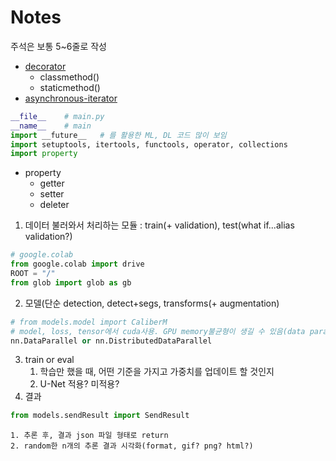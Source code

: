 # Notes
주석은 보통 5~6줄로 작성

* [decorator](https://docs.python.org/3/glossary.html#term-decorator)
    * classmethod()
    * staticmethod()
* [asynchronous-iterator](https://docs.python.org/3/glossary.html#term-asynchronous-iterator)

```python
__file__    # main.py
__name__    # main
import __future__   # 를 활용한 ML, DL 코드 많이 보임
import setuptools, itertools, functools, operator, collections
import property
```
* property
    * getter
    * setter
    * deleter



1. 데이터 불러와서 처리하는 모듈 : train(+ validation), test(what if...alias validation?)
```python
# google.colab
from google.colab import drive
ROOT = "/"
from glob import glob as gb
```
2. 모델(단순 detection, detect+segs, transforms(+ augmentation)
```python
# from models.model import CaliberM
# model, loss, tensor에서 cuda사용. GPU memory불균형이 생길 수 있음(data parallel)
nn.DataParallel or nn.DistributedDataParallel
```
3. train or eval
    1. 학습만 했을 때, 어떤 기준을 가지고 가중치를 업데이트 할 것인지
    2. U-Net 적용? 미적용?
4. 결과
```python
from models.sendResult import SendResult
```
    1. 추론 후, 결과 json 파일 형태로 return
    2. random한 n개의 추론 결과 시각화(format, gif? png? html?)